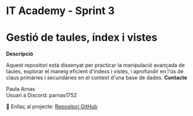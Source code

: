 # IT Academy - Sprint 3
# Gestió de taules, índex i vistes


<b>Descripció</b><br>

Aquest repositori està dissenyat per practicar la manipulació avançada de taules, explorar el maneig eficient d'índexs i vistes, i aprofundir en l'ús de claus primàries i secundàries en el context d'una base de dades.
<b>Contacte</b><br>

Paula Arnas<br>
Usuari a Discord: parnas1752<br>

🔗 Enllaç al projecte: [Repositori GitHub](https://github.com/parnsant/IT-Academy-Sprint-3)
